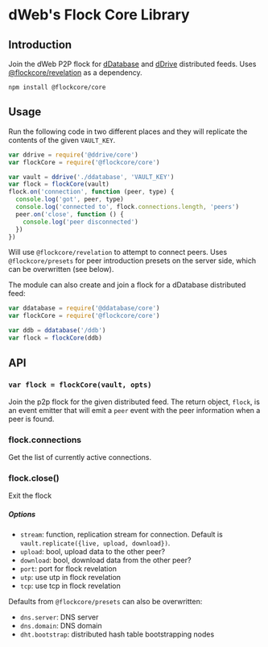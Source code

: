 # dWeb's Flock Core Library

## Introduction

Join the dWeb P2P flock for [dDatabase](/developer-tools/distributed-databases/ddatabase) and [dDrive](/developer-tools/distributed-databases/ddrive) distributed feeds. Uses [@flockcore/revelation](/developer-tools/flockcore/flock-revelation) as a dependency.

```
npm install @flockcore/core
```

## Usage

Run the following code in two different places and they will replicate the contents of the given `VAULT_KEY`.

```js
var ddrive = require('@ddrive/core')
var flockCore = require('@flockcore/core')

var vault = ddrive('./ddatabase', 'VAULT_KEY')
var flock = flockCore(vault)
flock.on('connection', function (peer, type) {
  console.log('got', peer, type)
  console.log('connected to', flock.connections.length, 'peers')
  peer.on('close', function () {
    console.log('peer disconnected')
  })
})
```

Will use `@flockcore/revelation` to attempt to connect peers. Uses `@flockcore/presets` for peer introduction presets on the server side, which can be overwritten (see below).

The module can also create and join a flock for a dDatabase distributed feed:

```js
var ddatabase = require('@ddatabase/core')
var flockCore = require('@flockcore/core')

var ddb = ddatabase('/ddb')
var flock = flockCore(ddb)
```

## API

### `var flock = flockCore(vault, opts)`

Join the p2p flock for the given distributed feed. The return object, `flock`, is an event emitter that will emit a `peer` event with the peer information when a peer is found.

### flock.connections

Get the list of currently active connections.

### flock.close()

Exit the flock

##### Options

  * `stream`: function, replication stream for connection. Default is `vault.replicate({live, upload, download})`.
  * `upload`: bool, upload data to the other peer?
  * `download`: bool, download data from the other peer?
  * `port`: port for flock revelation
  * `utp`: use utp in flock revelation
  * `tcp`: use tcp in flock revelation

Defaults from `@flockcore/presets` can also be overwritten:

  * `dns.server`: DNS server
  * `dns.domain`: DNS domain
  * `dht.bootstrap`: distributed hash table bootstrapping nodes

